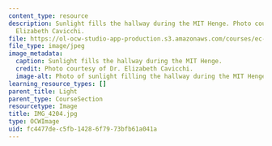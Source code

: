 ```yaml
---
content_type: resource
description: Sunlight fills the hallway during the MIT Henge. Photo courtesy of Dr.
  Elizabeth Cavicchi.
file: https://ol-ocw-studio-app-production.s3.amazonaws.com/courses/ec-050-recreate-experiments-from-history-inform-the-future-from-the-past-galileo-january-iap-2010/fc4477dec5fb14286f7973bfb61a041a_IMG_4204.jpg
file_type: image/jpeg
image_metadata:
  caption: Sunlight fills the hallway during the MIT Henge.
  credit: Photo courtesy of Dr. Elizabeth Cavicchi.
  image-alt: Photo of sunlight filling the hallway during the MIT Henge.
learning_resource_types: []
parent_title: Light
parent_type: CourseSection
resourcetype: Image
title: IMG_4204.jpg
type: OCWImage
uid: fc4477de-c5fb-1428-6f79-73bfb61a041a
---
```

